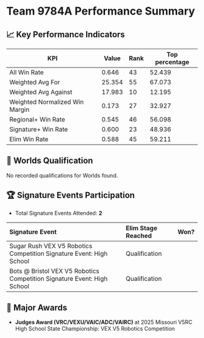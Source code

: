 # Team 9784A Performance Summary

## 📈 Key Performance Indicators
| KPI | Value | Rank | Top percentage |
| --- | ----- | ---- | ----- |
| All Win Rate | 0.646 | 43 | 52.439 |
| Weighted Avg For | 25.354 | 55 | 67.073 |
| Weighted Avg Against | 17.983 | 10 | 12.195 |
| Weighted Normalized Win Margin | 0.173 | 27 | 32.927 |
| Regional+ Win Rate | 0.545 | 46 | 56.098 |
| Signature+ Win Rate | 0.600 | 23 | 48.936 |
| Elim Win Rate | 0.588 | 45 | 59.211 |


## 🎯 Worlds Qualification
No recorded qualifications for Worlds found.

## 🏆 Signature Events Participation
- Total Signature Events Attended: **2**

| Signature Event | Elim Stage Reached | Won? |
|:----------------|:-------------------|:----|
| Sugar Rush VEX V5 Robotics Competition Signature Event: High School | Qualification |  |
| Bots @ Bristol VEX V5 Robotics Competition Signature Event: High School | Qualification |  |


## 🥇 Major Awards
- **Judges Award (VRC/VEXU/VAIC/ADC/VAIRC)** at 2025 Missouri V5RC High School State Championship: VEX V5 Robotics Competition

